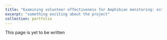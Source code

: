 ```yaml
---
title: "Examining volunteer effectiveness for Amphibian monitoring: estimating false-positive and false-negative error rates"
excerpt: "something exciting about the project"
collection: portfolio
---
```


This page is yet to be written